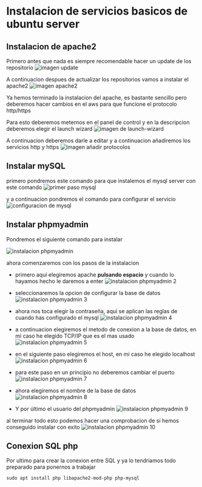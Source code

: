 # Instalacion de servicios basicos de ubuntu server
## Instalacion de apache2
Primero antes que nada es siempre recomendable hacer un update de los repositorio
![imagen update](capturas/tarea-1/Captura3.png)

A continuacion despues de actualizar los repositorios vamos a instalar el apache2
![imagen apache2](capturas/tarea-1/Captura4.png)

Ya hemos terminado la instalacion del apache, es bastante sencillo pero deberemos hacer cambios en el aws para que funcione el protocolo http/https

Para esto deberemos meternos en el panel de control y en la descripcion deberemos elegir el launch wizard
![imagen de launch-wizard](capturas/tarea-1/HTTP1.png)

A continuacion deberemos darle a editar y a continuacion añadiremos los servicios http y https
![imagen añadir protocolos](capturas/tarea-1/HTTP2.png)

## Instalar mySQL
primero pondremos este comando para que instalemos el mysql server con este comando
![primer paso mysql](capturas/tarea-1/captura7.png)

y a continuacion pondremos el comando para configurar el servicio 
![configuracion de mysql](capturas/tarea-1/captura6.png)

## Instalar phpmyadmin
Pondremos el siguiente comando para instalar

![instalacion phpmyadmin](capturas/tarea-1/captura8.png)

ahora comenzaremos con los pasos de la instalacion

* primero aquí elegiremos apache **pulsando espacio** y cuando lo hayamos hecho le daremos a enter
![instalacion phpmyadmin 2](capturas/tarea-1/captura9.png)

* seleccionaremos la opcion de configurar la base de datos
![instalacion phpmyadmin 3](capturas/tarea-1/captura10.png)

* ahora nos toca elegir la contraseña, aquí se aplican las reglas de cuando has configurado el mysql
![instalacion phpmyadmin 4](capturas/tarea-1/captura11.png)
* a continuacion elegiremos el metodo de conexion a la base de datos, en mi caso he elegido TCP/IP que es el mas usado
![instalacion phpmyadmin 5](capturas/tarea-1/captura12.png)
* en el siguiente paso elegiremos el host, en mi caso he elegido localhost
![instalacion phpmyadmin 6](capturas/tarea-1/captura13.png)
* para este paso en un principio no deberemos cambiar el puerto
![instalacion phpmyadmin 7](capturas/tarea-1/captura14.png)
* ahora elegiremos el nombre de la base de datos
![instalacion phpmyadmin 8](capturas/tarea-1/captura15.png)
* Y por último el usuario del phpmyadmin
![instalacion phpmyadmin 9](capturas/tarea-1/captura16.png)

al terminar todo esto podemos hacer una comprobacion de si hemos conseguido instalar con exito
![instalacion phpmyadmin 10](capturas/tarea-1/captura17.png)

## Conexion SQL php

Por ultimo para crear la conexion entre SQL y ya lo tendriamos todo preparado para ponernos a trabajar
```
sudo apt install php libapache2-mod-php php-mysql
```


